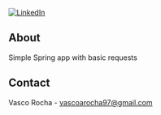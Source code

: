 [![LinkedIn][linkedin-shield]][linkedin-url]

<!-- ABOUT -->
## About

Simple Spring app with basic requests

<!-- CONTACT -->
## Contact

Vasco Rocha - vascoarocha97@gmail.com

<!-- MARKDOWN LINKS & IMAGES -->
<!-- https://www.markdownguide.org/basic-syntax/#reference-style-links -->
[linkedin-shield]: https://img.shields.io/badge/-LinkedIn-black.svg?style=for-the-badge&logo=linkedin&colorB=555
[linkedin-url]: https://www.linkedin.com/in/vascorocha97/
